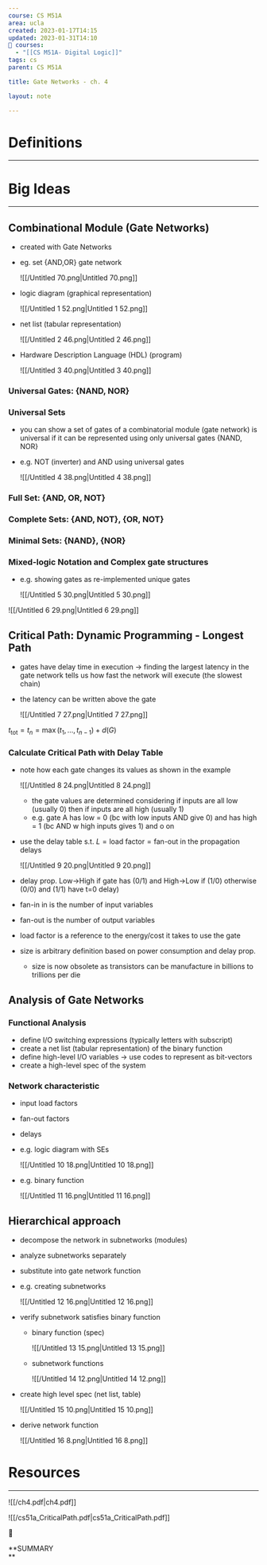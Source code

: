 ```yaml
---
course: CS M51A
area: ucla
created: 2023-01-17T14:15
updated: 2023-01-31T14:10
📕 courses:
  - "[[CS M51A- Digital Logic]]"
tags: cs
parent: CS M51A

title: Gate Networks - ch. 4

layout: note

---
```

# Definitions

---

# Big Ideas

---

## Combinational Module (Gate Networks)

- created with Gate Networks
- eg. set {AND,OR} gate network
    
    ![[/Untitled 70.png|Untitled 70.png]]
    
- logic diagram (graphical representation)
    
    ![[/Untitled 1 52.png|Untitled 1 52.png]]
    
- net list (tabular representation)
    
    ![[/Untitled 2 46.png|Untitled 2 46.png]]
    
- Hardware Description Language (HDL) (program)
    
    ![[/Untitled 3 40.png|Untitled 3 40.png]]
    

### Universal Gates: {NAND, NOR}

### Universal Sets

- you can show a set of gates of a combinatorial module (gate network) is universal if it can be represented using only universal gates {NAND, NOR}
- e.g. NOT (inverter) and AND using universal gates
    
    ![[/Untitled 4 38.png|Untitled 4 38.png]]
    

### Full Set: {AND, OR, NOT}

### Complete Sets: {AND, NOT}, {OR, NOT}

### Minimal Sets: {NAND}, {NOR}

  

### Mixed-logic Notation and Complex gate structures

- e.g. showing gates as re-implemented unique gates
    
    ![[/Untitled 5 30.png|Untitled 5 30.png]]
    

![[/Untitled 6 29.png|Untitled 6 29.png]]

  

## Critical Path: Dynamic Programming - Longest Path

- gates have delay time in execution → finding the largest latency in the gate network tells us how fast the network will execute (the slowest chain)
- the latency can be written above the gate
    
    ![[/Untitled 7 27.png|Untitled 7 27.png]]
    

$t_{\text{tot}}=t_n=\max(t_1,...,t_{n-1})+d(G)$

### Calculate Critical Path with Delay Table

- note how each gate changes its values as shown in the example
    
    ![[/Untitled 8 24.png|Untitled 8 24.png]]
    
    - the gate values are determined considering if inputs are all low (usually 0) then if inputs are all high (usually 1)
    - e.g. gate A has low = 0 (bc with low inputs AND give 0) and has high = 1 (bc AND w high inputs gives 1) and o on
- use the delay table s.t. $L=\text{load factor}=\text{fan-out}$﻿ in the propagation delays
    
    ![[/Untitled 9 20.png|Untitled 9 20.png]]
    
- delay prop. Low→High if gate has (0/1) and High→Low if (1/0) otherwise (0/0) and (1/1) have t=0 delay)
- fan-in in is the number of input variables
- fan-out is the number of output variables
- load factor is a reference to the energy/cost it takes to use the gate
- size is arbitrary definition based on power consumption and delay prop.
    - size is now obsolete as transistors can be manufacture in billions to trillions per die

## Analysis of Gate Networks

### Functional Analysis

- define I/O switching expressions (typically letters with subscript)
- create a net list (tabular representation) of the binary function
- define high-level I/O variables → use codes to represent as bit-vectors
- create a high-level spec of the system

### Network characteristic

- input load factors
- fan-out factors
- delays
- e.g. logic diagram with SEs
    
    ![[/Untitled 10 18.png|Untitled 10 18.png]]
    
- e.g. binary function
    
    ![[/Untitled 11 16.png|Untitled 11 16.png]]
    

## Hierarchical approach

- decompose the network in subnetworks (modules)
- analyze subnetworks separately
- substitute into gate network function
- e.g. creating subnetworks
    
    ![[/Untitled 12 16.png|Untitled 12 16.png]]
    
- verify subnetwork satisfies binary function
    - binary function (spec)
        
        ![[/Untitled 13 15.png|Untitled 13 15.png]]
        
    - subnetwork functions
        
        ![[/Untitled 14 12.png|Untitled 14 12.png]]
        
- create high level spec (net list, table)
    
    ![[/Untitled 15 10.png|Untitled 15 10.png]]
    
- derive network function
    
    ![[/Untitled 16 8.png|Untitled 16 8.png]]
    

  

# Resources

---

![[/ch4.pdf|ch4.pdf]]

![[/cs51a_CriticalPath.pdf|cs51a_CriticalPath.pdf]]

📌

**SUMMARY  
**